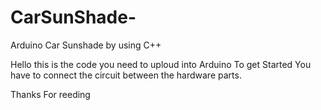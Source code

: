 # CarSunShade-

Arduino Car Sunshade by using C++  

Hello this is the code you need to uploud into Arduino To get Started 
You have to connect the circuit between the hardware parts.

Thanks For reeding 
